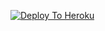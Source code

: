 [![Deploy To Heroku](https://www.herokucdn.com/deploy/button.svg)](https://heroku.com/deploy?template=https://github.com/sasukeuchiha-clan/heruko-ubuntu-ssh)
